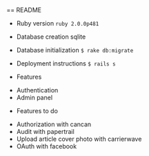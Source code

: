 == README

* Ruby version
``` ruby 2.0.0p481 ```

* Database creation
sqlite
* Database initialization
``` $ rake db:migrate ```

* Deployment instructions
``` $ rails s ```

* Features
- Authentication 
- Admin panel

* Features to do
- Authorization with cancan
- Audit with papertrail
- Upload article cover photo with carrierwave
- OAuth with facebook
